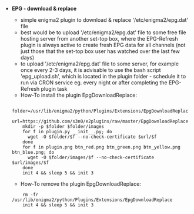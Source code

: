 + **EPG - download & replace**

   - simple enigma2 plugin to download & replace '/etc/enigma2/epg.dat' file
   - best would be to upload '/etc/enigma2/epg.dat' file to some free file hosting server from another set-top box, where the EPG-Refresh plugin is always active to create fresh EPG data for all channels (not just those that the set-top box user has watched over the last few days)
   - to upload '/etc/enigma2/epg.dat' file to some server, for example once every 2-3 days, it is advisable to use the bash script 'epg_upload.sh', which is located in the plugin folder - schedule it to run via CRON service eg. every night or after completing the EPG-Refresh plugin task
   - How-To install the plugin EpgDownloadReplace:
   ``` 
       folder=/usr/lib/enigma2/python/Plugins/Extensions/EpgDownloadReplace
       url=https://github.com/s3n0/e2plugins/raw/master/EpgDownloadReplace/src
       mkdir -p $folder $folder/images
       for f in plugin.py __init__.py; do
         wget -O $folder/$f --no-check-certificate $url/$f
       done
       for f in plugin.png btn_red.png btn_green.png btn_yellow.png btn_blue.png; do
         wget -O $folder/images/$f --no-check-certificate $url/images/$f
       done
       init 4 && sleep 5 && init 3
   ```
   - How-To remove the plugin EpgDownloadReplace:
   ``` 
       rm -fr /usr/lib/enigma2/python/Plugins/Extensions/EpgDownloadReplace
       init 4 && sleep 5 && init 3
   ```

